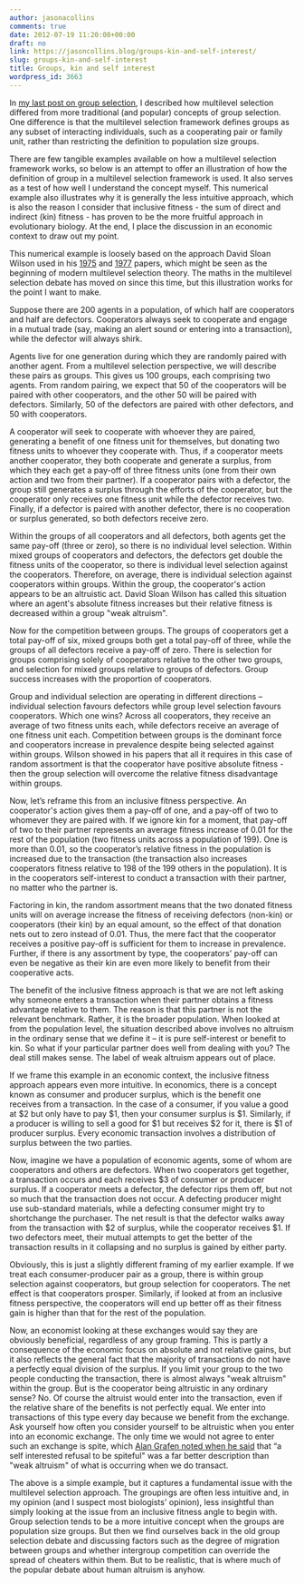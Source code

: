 ```yaml
---
author: jasonacollins
comments: true
date: 2012-07-19 11:20:08+00:00
draft: no
link: https://jasoncollins.blog/groups-kin-and-self-interest/
slug: groups-kin-and-self-interest
title: Groups, kin and self interest
wordpress_id: 3663
---
```


In [my last post on group selection](https://jasoncollins.blog/what-is-multilevel-selection/), I described how multilevel selection differed from more traditional (and popular) concepts of group selection. One difference is that the multilevel selection framework defines groups as any subset of interacting individuals, such as a cooperating pair or family unit, rather than restricting the definition to population size groups.

There are few tangible examples available on how a multilevel selection framework works, so below is an attempt to offer an illustration of how the definition of group in a multilevel selection framework is used. It also serves as a test of how well I understand the concept myself. This numerical example also illustrates why it is generally the less intuitive approach, which is also the reason I consider that inclusive fitness - the sum of direct and indirect (kin) fitness - has proven to be the more fruitful approach in evolutionary biology. At the end, I place the discussion in an economic context to draw out my point.

This numerical example is loosely based on the approach David Sloan Wilson used in his [1975](http://www.pnas.org/content/72/1/143.full.pdf) and [1977](http://www.jstor.org/stable/2459987) papers, which might be seen as the beginning of modern multilevel selection theory. The maths in the multilevel selection debate has moved on since this time, but this illustration works for the point I want to make.

Suppose there are 200 agents in a population, of which half are cooperators and half are defectors. Cooperators always seek to cooperate and engage in a mutual trade (say, making an alert sound or entering into a transaction), while the defector will always shirk.

Agents live for one generation during which they are randomly paired with another agent. From a multilevel selection perspective, we will describe these pairs as groups. This gives us 100 groups, each comprising two agents. From random pairing, we expect that 50 of the cooperators will be paired with other cooperators, and the other 50 will be paired with defectors. Similarly, 50 of the defectors are paired with other defectors, and 50 with cooperators.

A cooperator will seek to cooperate with whoever they are paired, generating a benefit of one fitness unit for themselves, but donating two fitness units to whoever they cooperate with. Thus, if a cooperator meets another cooperator, they both cooperate and generate a surplus, from which they each get a pay-off of three fitness units (one from their own action and two from their partner). If a cooperator pairs with a defector, the group still generates a surplus through the efforts of the cooperator, but the cooperator only receives one fitness unit while the defector receives two. Finally, if a defector is paired with another defector, there is no cooperation or surplus generated, so both defectors receive zero.

Within the groups of all cooperators and all defectors, both agents get the same pay-off (three or zero), so there is no individual level selection. Within mixed groups of cooperators and defectors, the defectors get double the fitness units of the cooperator, so there is individual level selection against the cooperators. Therefore, on average, there is individual selection against cooperators within groups. Within the group, the cooperator's action appears to be an altruistic act. David Sloan Wilson has called this situation where an agent's absolute fitness increases but their relative fitness is decreased within a group "weak altruism".

Now for the competition between groups. The groups of cooperators get a total pay-off of six, mixed groups both get a total pay-off of three, while the groups of all defectors receive a pay-off of zero. There is selection for groups comprising solely of cooperators relative to the other two groups, and selection for mixed groups relative to groups of defectors. Group success increases with the proportion of cooperators.

Group and individual selection are operating in different directions – individual selection favours defectors while group level selection favours cooperators. Which one wins? Across all cooperators, they receive an average of two fitness units each, while defectors receive an average of one fitness unit each. Competition between groups is the dominant force and cooperators increase in prevalence despite being selected against within groups. Wilson showed in his papers that all it requires in this case of random assortment is that the cooperator have positive absolute fitness - then the group selection will overcome the relative fitness disadvantage within groups.

Now, let’s reframe this from an inclusive fitness perspective. An cooperator's action gives them a pay-off of one, and a pay-off of two to whomever they are paired with. If we ignore kin for a moment, that pay-off of two to their partner represents an average fitness increase of 0.01 for the rest of the population (two fitness units across a population of 199). One is more than 0.01, so the cooperator’s relative fitness in the population is increased due to the transaction (the transaction also increases cooperators fitness relative to 198 of the 199 others in the population). It is in the cooperators self-interest to conduct a transaction with their partner, no matter who the partner is.

Factoring in kin, the random assortment means that the two donated fitness units will on average increase the fitness of receiving defectors (non-kin) or cooperators (their kin) by an equal amount, so the effect of that donation nets out to zero instead of 0.01. Thus, the mere fact that the cooperator receives a positive pay-off is sufficient for them to increase in prevalence. Further, if there is any assortment by type, the cooperators' pay-off can even be negative as their kin are even more likely to benefit from their cooperative acts.

The benefit of the inclusive fitness approach is that we are not left asking why someone enters a transaction when their partner obtains a fitness advantage relative to them. The reason is that this partner is not the relevant benchmark. Rather, it is the broader population. When looked at from the population level, the situation described above involves no altruism in the ordinary sense that we define it – it is pure self-interest or benefit to kin. So what if your particular partner does well from dealing with you? The deal still makes sense. The label of weak altruism appears out of place.

If we frame this example in an economic context, the inclusive fitness approach appears even more intuitive. In economics, there is a concept known as consumer and producer surplus, which is the benefit one receives from a transaction. In the case of a consumer, if you value a good at $2 but only have to pay $1, then your consumer surplus is $1. Similarly, if a producer is willing to sell a good for $1 but receives $2 for it, there is $1 of producer surplus. Every economic transaction involves a distribution of surplus between the two parties.

Now, imagine we have a population of economic agents, some of whom are cooperators and others are defectors. When two cooperators get together, a transaction occurs and each receives $3 of consumer or producer surplus. If a cooperator meets a defector, the defector rips them off, but not so much that the transaction does not occur. A defecting producer might use sub-standard materials, while a defecting consumer might try to shortchange the purchaser. The net result is that the defector walks away from the transaction with $2 of surplus, while the cooperator receives $1. If two defectors meet, their mutual attempts to get the better of the transaction results in it collapsing and no surplus is gained by either party.

Obviously, this is just a slightly different framing of my earlier example. If we treat each consumer-producer pair as a group, there is within group selection against cooperators, but group selection for cooperators. The net effect is that cooperators prosper. Similarly, if looked at from an inclusive fitness perspective, the cooperators will end up better off as their fitness gain is higher than that for the rest of the population.

Now, an economist looking at these exchanges would say they are obviously beneficial, regardless of any group framing. This is partly a consequence of the economic focus on absolute and not relative gains, but it also reflects the general fact that the majority of transactions do not have a perfectly equal division of the surplus. If you limit your group to the two people conducting the transaction, there is almost always "weak altruism" within the group. But is the cooperator being altruistic in any ordinary sense? No. Of course the altruist would enter into the transaction, even if the relative share of the benefits is not perfectly equal. We enter into transactions of this type every day because we benefit from the exchange. Ask yourself how often you consider yourself to be altruistic when you enter into an economic exchange. The only time we would not agree to enter such an exchange is spite, which [Alan Grafen noted when he said](http://users.ox.ac.uk/~grafen/cv/KandD2ed.pdf) that “a self interested refusal to be spiteful" was a far better description than "weak altruism" of what is occurring when we do transact.

The above is a simple example, but it captures a fundamental issue with the multilevel selection approach. The groupings are often less intuitive and, in my opinion (and I suspect most biologists' opinion), less insightful than simply looking at the issue from an inclusive fitness angle to begin with. Group selection tends to be a more intuitive concept when the groups are population size groups. But then we find ourselves back in the old group selection debate and discussing factors such as the degree of migration between groups and whether intergroup competition can override the spread of cheaters within them. But to be realistic, that is where much of the popular debate about human altruism is anyhow.
